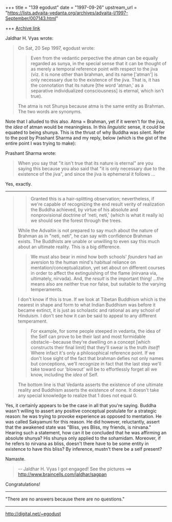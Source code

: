 +++
title = "139 egodust"
date = "1997-09-26"
upstream_url = "https://lists.advaita-vedanta.org/archives/advaita-l/1997-September/007143.html"

+++
[Archive link](https://lists.advaita-vedanta.org/archives/advaita-l/1997-September/007143.html)

Jaldhar H. Vyas wrote:
> On Sat, 20 Sep 1997, egodust wrote:
>
> > Even from the vedantic perpective the atman can be equally regarded
> > as sunya, in the special sense that it can be thought of as merely
> > a temporal reference point with respect to the jiva (viz. it is
> > none other than brahman, and its name ['atman'] is only necessary
> > due to the existence of the jiva.  That is, it has the connotation
> > that its nature [the word 'atman,' as a separative individualized
> > consciousness] is eternal, which isn't true).
>
> The atma is not Shunya because atma is the same entity as Brahman.  The
> two words are synonyms.
>

Note that I alluded to this also.  Atma = Brahman, yet if it weren't for the
jiva, the *idea* of atman would be meaningless.  In this *linguistic* sense,
it could be equated to being shunya.  This is the thrust of why Buddha was
silent.  Refer to the post by Prashant Sharma and my reply, below (which is
the gist of the entire point I was trying to make):

Prashant Sharma wrote:
> When you say that "it isn't true that its nature is eternal" are
> you saying this because you also said that "it is only necessary due to
> the existence of the jiva", and since the jiva is ephemeral it follows
> ...
>

Yes, exactly.

**********************************

> >
> > Granted this is a hair-splitting observation; nevertheless, if we're
> > capable of recognizing the end result verity of realization the Buddha
> > achieved, by virtue of his absolute and nonprovisional doctrine of
> > 'neti, neti,' (which is what it really is) we should see the forest
> > through the trees.
> >
>
> While the Advaitin is not prepared to say much about the nature of Brahman
> as in "neti, neti", he can say with confidence Brahman exists.  The
> Buddhists are unable or unwilling to even say this much about an ultimate
> reality.  This is a big difference.
>
> > We must also bear in mind how both schools' *founders* had an aversion
> > to the human mind's habitual reliance on mentation/conceptualization,
> > yet set about on different courses in order to affect the extinguishing
> > of the flame (nirvana via, ultimately, nirvada).  And, the *result* is
> > the important thing! ...the means also are neither true nor false, but
> > suitable to the varying temperaments.
> >
>
> I don't know if this is true.  If we look at Tibetan Buddhism which is the
> nearest in shape and form to what Indian Buddhism was before it became
> extinct, it is just as scholastic and rational as any school of  Hinduism.
> I don't see how it can be said to appeal to any different temperament.
>
> > For example, for some people steeped in vedanta, the idea of the Self
> > can prove to be their last and most formidable obstacle--because they're
> > dwelling on a concept [which constructs their final limit] that they'll
> > swear is the truth *itself*!  Where infact it's only a philosophical
> > reference point.  If we don't lose sight of the fact that brahman defies
> > not only names but conceptions, we'll recognize in fact that the last
> > step we'll take toward our 'blowout' will be to effortlessly forget all
> > we know, including the *idea* of Self.
> >
>
> The bottom line is that Vedanta asserts the existence of one ultimate
> reality and Buddhism asserts the existence of none.  It doesn't take any
> special knowledge to realize that 1 does not equal 0.
>

Yes, it certainly appears to be the case in all that you're saying.  Buddha
wasn't willing to assert any positive conceptual postulate for a strategic
reason: he was trying to provoke experience as opposed to mentation.
He was called Sakyamuni for this reason.  He did however, reluctantly,
assert that the awakened state was "Bliss, yes Bliss, my friends, is
nirvana."  Hearing such a statement, how can it be concluded that he was
affirming an absolute shunya?  His shunya only applied to the sohamidam.
Moreover, if he refers to nirvana as bliss, doesn't there have to be some
entity in existence to have this bliss?  By inference, mustn't there be a
self present?

Namaste.


> --
> Jaldhar H. Vyas <jaldhar at braincells.com>
> I got engaged! See the pictures ==> http://www.braincells.com/jaldhar/sagpan
>

Congratulations!

_______________________

"There are no answers
       because
there are no questions."
_______________________

http://digital.net/~egodust

